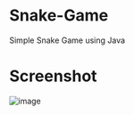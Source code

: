 # Snake-Game
Simple Snake Game using Java
# Screenshot
![image](https://github.com/minhu170101/Snake-Game/assets/162015588/14817c17-559c-46e2-9f33-bbb26793f414)
